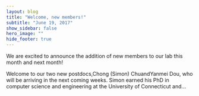 ```yaml
---
layout: blog
title: "Welcome, new members!"
subtitle: "June 19, 2017"
show_sidebar: false
hero_image: ""
hide_footer: true
---
```


We are excited to announce the addition of new members to our lab this month and next month!

Welcome to our two new postdocs,Chong (Simon) ChuandYanmei Dou, who will be arriving in the next coming weeks. Simon earned his PhD in computer science and engineering at the University of Connecticut and...

